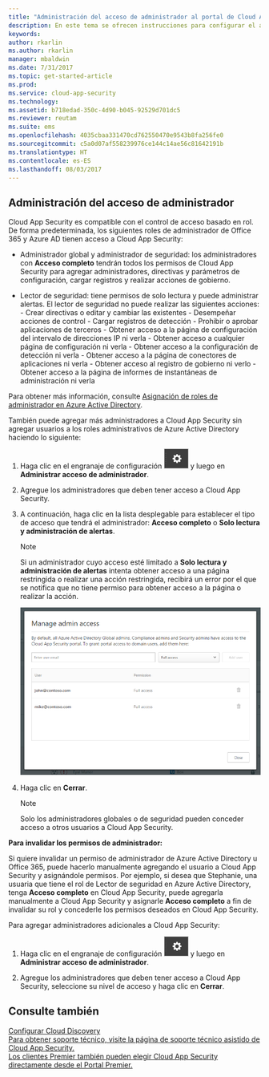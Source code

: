 ```yaml
---
title: "Administración del acceso de administrador al portal de Cloud App Security | Microsoft Docs"
description: En este tema se ofrecen instrucciones para configurar el acceso al portal de Cloud App Security para sus administradores.
keywords: 
author: rkarlin
ms.author: rkarlin
manager: mbaldwin
ms.date: 7/31/2017
ms.topic: get-started-article
ms.prod: 
ms.service: cloud-app-security
ms.technology: 
ms.assetid: b718edad-350c-4d90-b045-92529d701dc5
ms.reviewer: reutam
ms.suite: ems
ms.openlocfilehash: 4035cbaa331470cd762550470e9543b8fa256fe0
ms.sourcegitcommit: c5a0d07af558239976ce144c14ae56c81642191b
ms.translationtype: HT
ms.contentlocale: es-ES
ms.lasthandoff: 08/03/2017
---
```

## <a name="managing-admin-access"></a>Administración del acceso de administrador

Cloud App Security es compatible con el control de acceso basado en rol. De forma predeterminada, los siguientes roles de administrador de Office 365 y Azure AD tienen acceso a Cloud App Security:

- Administrador global y administrador de seguridad: los administradores con **Acceso completo** tendrán todos los permisos de Cloud App Security para agregar administradores, directivas y parámetros de configuración, cargar registros y realizar acciones de gobierno.

- Lector de seguridad: tiene permisos de solo lectura y puede administrar alertas. El lector de seguridad no puede realizar las siguientes acciones:
      - Crear directivas o editar y cambiar las existentes 
      - Desempeñar acciones de control 
      - Cargar registros de detección
      - Prohibir o aprobar aplicaciones de terceros
      - Obtener acceso a la página de configuración del intervalo de direcciones IP ni verla
      - Obtener acceso a cualquier página de configuración ni verla 
      - Obtener acceso a la configuración de detección ni verla 
      - Obtener acceso a la página de conectores de aplicaciones ni verla
      - Obtener acceso al registro de gobierno ni verlo 
      - Obtener acceso a la página de informes de instantáneas de administración ni verla 

Para obtener más información, consulte [Asignación de roles de administrador en Azure Active Directory](https://docs.microsoft.com/en-us/azure/active-directory/active-directory-assign-admin-roles).

También puede agregar más administradores a Cloud App Security sin agregar usuarios a los roles administrativos de Azure Active Directory haciendo lo siguiente:

1. Haga clic en el engranaje de configuración ![icono de configuración](./media/settings-icon.png "icono de configuración") y luego en **Administrar acceso de administrador**. 

2. Agregue los administradores que deben tener acceso a Cloud App Security.
  
      
3. A continuación, haga clic en la lista desplegable para establecer el tipo de acceso que tendrá el administrador: **Acceso completo** o **Solo lectura y administración de alertas**.

     >[!NOTE]
      >Si un administrador cuyo acceso esté limitado a **Solo lectura y administración de alertas** intenta obtener acceso a una página restringida o realizar una acción restringida, recibirá un error por el que se notifica que no tiene permiso para obtener acceso a la página o realizar la acción.

   ![administrar el acceso de administrador](./media/manage-admin-access.png "administrar el acceso de administrador")  

4. Haga clic en **Cerrar**.  

   >[!NOTE]
    >Solo los administradores globales o de seguridad pueden conceder acceso a otros usuarios a Cloud App Security.
  
**Para invalidar los permisos de administrador:**

Si quiere invalidar un permiso de administrador de Azure Active Directory u Office 365, puede hacerlo manualmente agregando el usuario a Cloud App Security y asignándole permisos.
Por ejemplo, si desea que Stephanie, una usuaria que tiene el rol de Lector de seguridad en Azure Active Directory, tenga **Acceso completo** en Cloud App Security, puede agregarla manualmente a Cloud App Security y asignarle **Acceso completo** a fin de invalidar su rol y concederle los permisos deseados en Cloud App Security. 


Para agregar administradores adicionales a Cloud App Security:
1. Haga clic en el engranaje de configuración ![icono de configuración](./media/settings-icon.png "icono de configuración") y luego en **Administrar acceso de administrador**. 

2. Agregue los administradores que deben tener acceso a Cloud App Security, seleccione su nivel de acceso y haga clic en **Cerrar**.



## <a name="see-also"></a>Consulte también  
[Configurar Cloud Discovery](set-up-cloud-discovery.md)   
[Para obtener soporte técnico, visite la página de soporte técnico asistido de Cloud App Security.](http://support.microsoft.com/oas/default.aspx?prid=16031)   
[Los clientes Premier también pueden elegir Cloud App Security directamente desde el Portal Premier.](https://premier.microsoft.com/)  
  
  